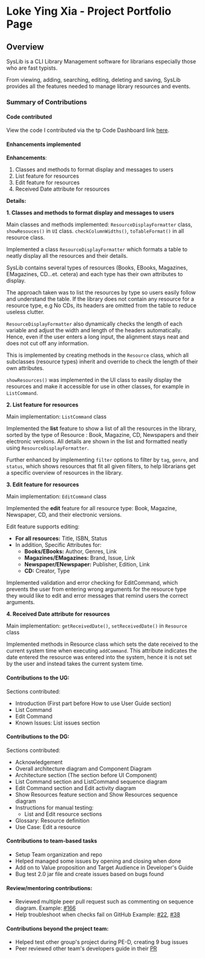 # Loke Ying Xia - Project Portfolio Page

## Overview

SysLib is a CLI Library Management software for librarians especially those who are fast typists. 

From viewing, adding, searching, editing, deleting and saving, SysLib provides all the features needed to manage library resources and events.
### Summary of Contributions

#### Code contributed

View the code I contributed via the tp Code Dashboard link [here](https://nus-cs2113-ay2324s1.github.io/tp-dashboard/?search=yingx9&breakdown=true).


#### Enhancements implemented 

**Enhancements**: 
1. Classes and methods to format display and messages to users
2. List feature for resources
3. Edit feature for resources
4. Received Date attribute for resources


**Details:** 

**1. Classes and methods to format display and messages to users**

Main classes and methods implemented: 
`ResourceDisplayFormatter` class, 
`showResouces()` in `UI` class.
`checkColumnWidths()`, `toTableFormat()` in all resource class. 

Implemented a class `ResourceDisplayFormatter` which formats a table to neatly display all the resources and their details. 

SysLib contains several types of resources (Books, EBooks, Magazines, EMagazines, CD...et. cetera) and each type has their own attributes to display. 

The approach taken was to list the resources by type so users easily follow and understand the table. If the library does not contain any resource for a resource type, e.g No CDs, its headers are omitted from the table to reduce useless clutter. 

`ResourceDisplayFormatter` also dynamically checks the length of each variable and adjust the width and length of the headers automatically. Hence, even if the user enters a long input, the alignment stays neat and does not cut off any information. 

This is implemented by creating methods in the `Resource` class, which all subclasses (resource types) inherit and override to check the length of their own attributes.

`showResources()` was implemented in the UI class to easily display the resources and make it accessible for use in other classes, for example in `ListCommand`. 


**2. List feature for resources**

Main implementation: `ListCommand` class

Implemented the **list** feature to show a list of all the resources in the library, sorted by the type of Resource : Book, Magazine, CD, Newspapers and their electronic versions. All details are shown in the list and formatted neatly using `ResourceDisplayFormatter`.

Further enhanced by implementing `filter` options to filter by `tag`, `genre`, and `status`, which shows resources that fit all given filters, to help librarians get a specific overview of resources in the library. 


**3. Edit feature for resources**

Main implementation: `EditCommand` class

Implemented the **edit** feature for all resource type: Book, Magazine, Newspaper, CD, and their electronic versions.

Edit feature supports editing:
- **For all resources:** Title, ISBN, Status 
- In addition, Specific Attributes for: 
  - **Books/EBooks:** Author, Genres, Link
  - **Magazines/EMagazines:** Brand, Issue, Link
  - **Newspaper/ENewspaper:** Publisher, Edition, Link 
  - **CD:** Creator, Type

Implemented validation and error checking for EditCommand, which prevents the user from entering wrong arguments for the resource type they would like to edit and error messages that remind users the correct arguments. 


**4. Received Date attribute for resources**

Main implementation: `getReceivedDate()`, `setReceivedDate()` in `Resource` class

Implemented methods in Resource class which sets the date received to the current system time when executing `addCommand`. This attribute indicates the date entered the resource was entered into the system, hence it is not set by the user and instead takes the current system time. 



#### Contributions to the UG: 

Sections contributed: 
- Introduction (First part before How to use User Guide section)
- List Command
- Edit Command 
- Known Issues: List issues section

#### Contributions to the DG:

Sections contributed:
- Acknowledgement
- Overall architecture diagram and Component Diagram
- Architecture section (The section before UI Component)
- List Command section and ListCommand sequence diagram
- Edit Command section and Edit activity diagram
- Show Resources feature section and Show Resources sequence diagram
- Instructions for manual testing: 
  - List and Edit resource sections
- Glossary: Resource definition
- Use Case: Edit a resource


#### Contributions to team-based tasks

- Setup Team organization and repo 
- Helped managed some issues by opening and closing when done
- Add on to Value proposition and Target Audience in Developer's Guide
- Bug test 2.0 jar file and create issues based on bugs found

#### Review/mentoring contributions: 

- Reviewed multiple peer pull request such as commenting on sequence diagram. Example: [#166](https://github.com/AY2324S1-CS2113T-W11-1/tp/pull/166)
- Help troubleshoot when checks fail on GitHub  Example: [#22](https://github.com/AY2324S1-CS2113T-W11-1/tp/pull/22), [#38](https://github.com/AY2324S1-CS2113T-W11-1/tp/pull/38)

#### Contributions beyond the project team:

- Helped test other group's project during PE-D, creating 9 bug issues
- Peer reviewed other team's developers guide in their [PR](https://github.com/nus-cs2113-AY2324S1/tp/pull/18/files)
